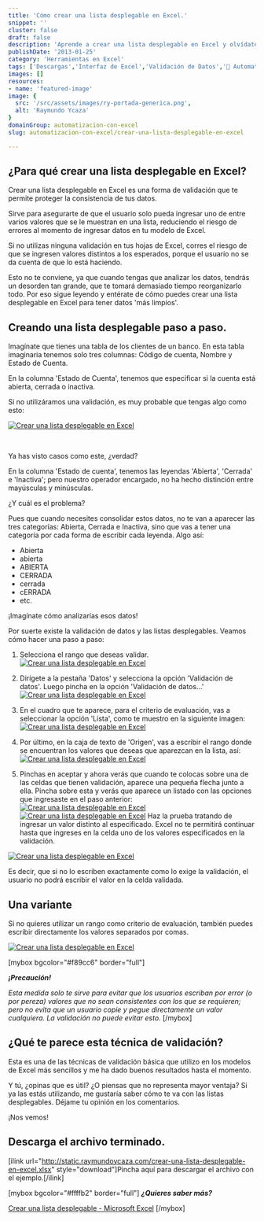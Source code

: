 ```yaml
---
title: 'Cómo crear una lista desplegable en Excel.'
snippet: ''
cluster: false
draft: false 
description: 'Aprende a crear una lista desplegable en Excel y olvídate de una vez de los errores al escribir los datos en tus hojas de trabajo.'
publishDate: '2013-01-25'
category: 'Herramientas en Excel'
tags: ['Descargas','Interfaz de Excel','Validación de Datos','🤖 Automatización con Excel']
images: []
resources: 
- name: 'featured-image'
image: {
  src: '/src/assets/images/ry-portada-generica.png',
  alt: 'Raymundo Ycaza'
}
domainGroup: automatizacion-con-excel
slug: automatizacion-con-excel/crear-una-lista-desplegable-en-excel

---
```


## ¿Para qué crear una lista desplegable en Excel?

Crear una lista desplegable en Excel es una forma de validación que te permite proteger la consistencia de tus datos.

Sirve para asegurarte de que el usuario solo pueda ingresar uno de entre varios valores que se le muestran en una lista, reduciendo el riesgo de errores al momento de ingresar datos en tu modelo de Excel.

Si no utilizas ninguna validación en tus hojas de Excel, corres el riesgo de que se ingresen valores distintos a los esperados, porque el usuario no se da cuenta de que lo está haciendo.

Esto no te conviene, ya que cuando tengas que analizar los datos, tendrás un desorden tan grande, que te tomará demasiado tiempo reorganizarlo todo. Por eso sigue leyendo y entérate de cómo puedes crear una lista desplegable en Excel para tener datos 'más limpios'.

## Creando una lista desplegable paso a paso.

Imagínate que tienes una tabla de los clientes de un banco. En esta tabla imaginaria tenemos solo tres columnas: Código de cuenta, Nombre y Estado de Cuenta.

En la columna 'Estado de Cuenta', tenemos que especificar si la cuenta está abierta, cerrada o inactiva.

Si no utilizáramos una validación, es muy probable que tengas algo como esto:

[![Crear una lista desplegable en Excel](/src/assets/images/2023/crear-una-lista-desplegable-en-excel-0001461.png)](http://raymundoycaza.com/wp-content/uploads/crear-una-lista-desplegable-en-excel-0001461.png)

 

Ya has visto casos como este, ¿verdad?

En la columna 'Estado de cuenta', tenemos las leyendas 'Abierta', 'Cerrada' e 'Inactiva'; pero nuestro operador encargado, no ha hecho distinción entre mayúsculas y minúsculas.

¿Y cuál es el problema?

Pues que cuando necesites consolidar estos datos, no te van a aparecer las tres categorías: Abierta, Cerrada e Inactiva, sino que vas a tener una categoría por cada forma de escribir cada leyenda. Algo así:

- Abierta
- abierta
- ABIERTA
- CERRADA
- cerrada
- cERRADA
- etc.

¡Imagínate cómo analizarías esos datos!

Por suerte existe la validación de datos y las listas desplegables. Veamos cómo hacer una paso a paso:

1. Selecciona el rango que deseas validar. [![Crear una lista desplegable en Excel](/src/assets/images/2023/crear-una-lista-desplegable-en-excel-0001471.png)](http://raymundoycaza.com/wp-content/uploads/crear-una-lista-desplegable-en-excel-0001471.png)
    
2. Dirígete a la pestaña 'Datos' y selecciona la opción 'Validación de datos'. Luego pincha en la opción 'Validación de datos...' [![Crear una lista desplegable en Excel](/src/assets/images/2023/crear-una-lista-desplegable-en-excel-0001481.png)](http://raymundoycaza.com/wp-content/uploads/crear-una-lista-desplegable-en-excel-0001481.png)
    
3. En el cuadro que te aparece, para el criterio de evaluación, vas a seleccionar la opción 'Lista', como te muestro en la siguiente imagen: [![Crear una lista desplegable en Excel](/src/assets/images/2023/crear-una-lista-desplegable-en-excel-0001491.png)](http://raymundoycaza.com/wp-content/uploads/crear-una-lista-desplegable-en-excel-0001491.png)
    
4. Por último, en la caja de texto de 'Origen', vas a escribir el rango donde se encuentran los valores que deseas que aparezcan en la lista, así: [![Crear una lista desplegable en Excel](/src/assets/images/2023/crear-una-lista-desplegable-en-excel-0001541.png)](http://raymundoycaza.com/wp-content/uploads/crear-una-lista-desplegable-en-excel-0001541.png)
    
5. Pinchas en aceptar y ahora verás que cuando te colocas sobre una de las celdas que tienen validación, aparece una pequeña flecha junto a ella. Pincha sobre esta y verás que aparece un listado con las opciones que ingresaste en el paso anterior: [![Crear una lista desplegable en Excel](/src/assets/images/2023/crear-una-lista-desplegable-en-excel-0001511.png)](http://raymundoycaza.com/wp-content/uploads/crear-una-lista-desplegable-en-excel-0001511.png)[![Crear una lista desplegable en Excel](/src/assets/images/2023/crear-una-lista-desplegable-en-excel-0001521.png)](http://raymundoycaza.com/wp-content/uploads/crear-una-lista-desplegable-en-excel-0001521.png) Haz la prueba tratando de ingresar un valor distinto al especificado. Excel no te permitirá continuar hasta que ingreses en la celda uno de los valores especificados en la validación.
    

[![Crear una lista desplegable en Excel](/src/assets/images/2023/crear-una-lista-desplegable-en-excel-0001531.png)](http://raymundoycaza.com/wp-content/uploads/crear-una-lista-desplegable-en-excel-0001531.png)

Es decir, que si no lo escriben exactamente como lo exige la validación, el usuario no podrá escribir el valor en la celda validada.

## Una variante

Si no quieres utilizar un rango como criterio de evaluación, también puedes escribir directamente los valores separados por comas.

[![Crear una lista desplegable en Excel](/src/assets/images/2023/crear-una-lista-desplegable-en-excel-0001501.png)](http://raymundoycaza.com/wp-content/uploads/crear-una-lista-desplegable-en-excel-0001501.png)

\[mybox bgcolor="#f89cc6" border="full"\]

_**¡**__**Precaución**__**!**_

_Esta medida solo te sirve para evitar que los usuarios escriban por error (o por pereza) valores que no sean consistentes con los que se requieren; pero no evita que un usuario copie y pegue directamente un valor cualquiera. La validación no puede evitar esto._ \[/mybox\]

## ¿Qué te parece esta técnica de validación?

Esta es una de las técnicas de validación básica que utilizo en los modelos de Excel más sencillos y me ha dado buenos resultados hasta el momento.

Y tú, ¿opinas que es útil? ¿O piensas que no representa mayor ventaja? Si ya las estás utilizando, me gustaría saber cómo te va con las listas desplegables. Déjame tu opinión en los comentarios.

¡Nos vemos!

## Descarga el archivo terminado.

\[ilink url="http://static.raymundoycaza.com/crear-una-lista-desplegable-en-excel.xlsx" style="download"\]Pincha aquí para descargar el archivo con el ejemplo.\[/ilink\]

\[mybox bgcolor="#ffffb2" border="full"\] _**¿Quieres saber más?**_

[Crear una lista desplegable - Microsoft Excel](http://office.microsoft.com/es-mx/excel-help/crear-una-lista-desplegable-de-un-rango-de-celdas-HP010072599.aspx) \[/mybox\]
